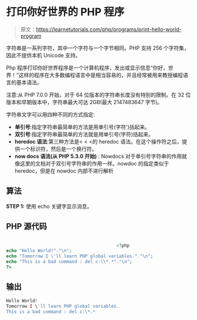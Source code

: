 # 打印你好世界的 PHP 程序

> 原文：<https://learnetutorials.com/php/programs/print-hello-world-program>

字符串是一系列字符，其中一个字符与一个字节相同。PHP 支持 256 个字符集，因此不提供本机 Unicode 支持。

Php 程序打印你好世界程序是一个计算机程序，发出或显示信息“你好，世界！”这样的程序在大多数编程语言中是相当容易的，并且经常被用来教授编程语言的基本语法。

注意:从 PHP 7.0.0 开始，对于 64 位版本的字符串长度没有特别的限制。在 32 位版本和早期版本中，字符串最大可达 2GB(最大 2147483647 字节)。

字符串文字可以用四种不同的方式指定:

*   **单引号**:指定字符串最简单的方法是用单引号(字符')括起来。
*   **双引号**:指定字符串最简单的方法就是用单引号(字符)括起来。
*   **heredoc 语法**:第三种方法是< < <的 heredoc 语法。在这个操作符之后，提供一个标识符，然后是一个换行符。
*   **now docs 语法(从 PHP 5.3.0 开始)** : Nowdocs 对于单引号字符串的作用就像这里的文档对于双引号字符串的作用一样。nowdoc 的指定类似于 heredoc，但是在 nowdoc 内部不进行解析

## 算法

**STEP 1:** 使用 echo 关键字显示消息。

## PHP 源代码

```php

                                          <?php
echo "Hello World!"."\n";
echo "Tomorrow I \'ll learn PHP global variables."."\n"; 
echo "This is a bad command : del c:\\*.*"."\n"; 
?> 

```

## 输出

```php
Hello World!
Tomorrow I \'ll learn PHP global variables.
This is a bad command : del c:\*.*
```